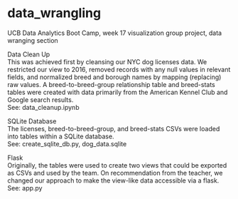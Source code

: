 # data_wrangling
UCB Data Analytics Boot Camp, week 17 visualization group project, data wranging section

Data Clean Up<br>
This was achieved first by cleansing our NYC dog licenses data. We restricted our view to 2016, removed records with any null values in relevant fields, and normalized breed and borough names by mapping (replacing) raw values. A breed-to-breed-group relationship table and breed-stats tables were created with data primarily from the American Kennel Club and Google search results.<br>
See: data_cleanup.ipynb

SQLite Database<br>
The licenses, breed-to-breed-group, and breed-stats CSVs were loaded into tables within a SQLite database.<br>
See: create_sqlite_db.py, dog_data.sqlite

Flask<br>
Originally, the tables were used to create two views that could be exported as CSVs and used by the team. On recommendation from the teacher, we changed our approach to make the view-like data accessible via a flask.<br>
See: app.py